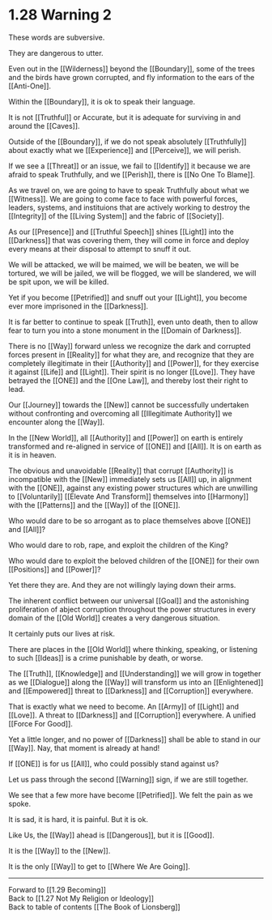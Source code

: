 # 1.28 Warning 2
These words are subversive. 

They are dangerous to utter. 

Even out in the [[Wilderness]] beyond the [[Boundary]], some of the trees and the birds have grown corrupted, and fly information to the ears of the [[Anti-One]].  

Within the [[Boundary]], it is ok to speak their language. 

It is not [[Truthful]] or Accurate, but it is adequate for surviving in and around the [[Caves]]. 

Outside of the [[Boundary]], if we do not speak absolutely [[Truthfully]] about exactly what we [[Experience]] and [[Perceive]], we will perish. 

If we see a [[Threat]] or an issue, we fail to [[Identify]] it because we are afraid to speak Truthfully, and we [[Perish]], there is [[No One To Blame]].   

As we travel on, we are going to have to speak Truthfully about what we [[Witness]]. We are going to come face to face with powerful forces, leaders, systems, and instituions that are actively working to destroy the [[Integrity]] of the [[Living System]] and the fabric of [[Society]]. 

As our [[Presence]] and [[Truthful Speech]] shines [[Light]] into the [[Darkness]] that was covering them, they will come in force and deploy every means at their disposal to attempt to snuff it out. 

We will be attacked, we will be maimed, we will be beaten, we will be tortured, we will be jailed, we will be flogged, we will be slandered, we will be spit upon, we will be killed.  

Yet if you become [[Petrified]] and snuff out your [[Light]], you become ever more imprisoned in the [[Darkness]].  

It is far better to continue to speak [[Truth]], even unto death, then to allow fear to turn you into a stone monument in the [[Domain of Darkness]].  

There is no [[Way]] forward unless we recognize the dark and corrupted forces present in [[Reality]] for what they are, and recognize that they are completely illegitimate in their [[Authority]] and [[Power]], for they exercise it against [[Life]] and [[Light]]. Their spirit is no longer [[Love]]. They have betrayed the [[ONE]] and the [[One Law]], and thereby lost their right to lead. 

Our [[Journey]] towards the [[New]] cannot be successfully undertaken without confronting and overcoming all [[Illegitimate Authority]] we encounter along the [[Way]]. 

In the [[New World]], all [[Authority]] and [[Power]] on earth is entirely transformed and re-aligned in service of [[ONE]] and [[All]]. It is on earth as it is in heaven. 

The obvious and unavoidable [[Reality]] that corrupt [[Authority]] is incompatible with the [[New]] immediately sets us [[All]] up, in alignment with the [[ONE]], against any existing power structures which are unwilling to [[Voluntarily]] [[Elevate And Transform]] themselves into [[Harmony]] with the [[Patterns]] and the [[Way]] of the [[ONE]]. 

Who would dare to be so arrogant as to place themselves above [[ONE]] and [[All]]?  

Who would dare to rob, rape, and exploit the children of the King? 

Who would dare to exploit the beloved children of the [[ONE]] for their own [[Positions]] and [[Power]]? 

Yet there they are. And they are not willingly laying down their arms. 

The inherent conflict between our universal [[Goal]] and the astonishing proliferation of abject corruption throughout the power structures in every domain of the [[Old World]] creates a very dangerous situation. 

It certainly puts our lives at risk.    

There are places in the [[Old World]] where thinking, speaking, or listening to such [[Ideas]] is a crime punishable by death, or worse. 

The [[Truth]], [[Knowledge]] and [[Understanding]] we will grow in together as we [[Dialogue]] along the [[Way]] will transform us into an [[Enlightened]] and [[Empowered]] threat to [[Darkness]] and [[Corruption]] everywhere. 

That is exactly what we need to become. An [[Army]] of [[Light]] and [[Love]]. A threat to [[Darkness]] and [[Corruption]] everywhere. A unified [[Force For Good]]. 

Yet a little longer, and no power of [[Darkness]] shall be able to stand in our [[Way]]. Nay, that moment is already at hand! 

If [[ONE]] is for us [[All]], who could possibly stand against us? 

Let us pass through the second [[Warning]] sign, if we are still together. 

We see that a few more have become [[Petrified]].  We felt the pain as we spoke.  

It is sad, it is hard, it is painful. But it is ok. 

Like Us, the [[Way]] ahead is [[Dangerous]], but it is [[Good]]. 

It is the [[Way]] to the [[New]]. 

It is the only [[Way]] to get to [[Where We Are Going]].  

___

Forward to [[1.29 Becoming]]  
Back to [[1.27 Not My Religion or Ideology]]  
Back to table of contents [[The Book of Lionsberg]]  